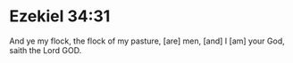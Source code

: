 # Ezekiel 34:31

And ye my flock, the flock of my pasture, [are] men, [and] I [am] your God, saith the Lord GOD.